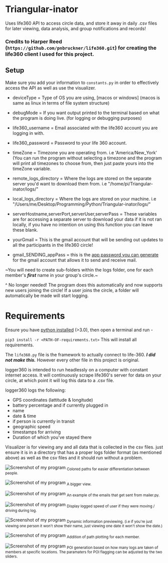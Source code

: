 # Triangular-inator
Uses life360 API to access circle data, and store it away in daily .csv files for later viewing, data analysis, and group notifications and records!

### Credits to Harper Reed  (```https://github.com/pnbruckner/life360.git```) for creating the life360 client I used for this project.

## Setup

Make sure you add your information to ```constants.py```  in order to effectively access the API as well as use the visualizer. 

- deviceType = Type of OS you are using, [macos or windows] (macos is same as linux in terms of file system structure)

- debugMode = If you want output printed to the terminal based on what the program is doing live. (for logging or debugging purposes)

- life360_username = Email associated with the life360 account you are logging in with.
- life360_password = Password to your life 360 account.

- timeZone = Timezone you are operating from. i.e 'America/New_York' (You can run the program without selecting a timezone and the program will print all timezones to choose from, then just paste yours into the timeZone variable.

- remote_logs_directory = Where the logs are stored on the separate server you'd want to download them from. i.e "/home/pi/Triangular-inator/logs/"
- local_logs_directory = Where the logs are stored on your machine. i.e "/Users/me/Desktop/Programming/Python/Triangular-inator/logs/"

- serverHostname,serverPort,serverUser,serverPass = These variables are for accessing a separate server to download your data if it is not ran locally, if you have no intention on using this function you can leave these blank.
  
- yourGmail = This is the gmail account that will be sending out updates to all the participants in the life360 circle!
- gmail_SENDING_appPass = this is the [app password you can generate](https://itsupport.umd.edu/itsupport?id=kb_article_view&sysparm_article=KB0015112) for the gmail account that allows it to send and receive mail.



~You will need to create sub-folders within the logs folder, one for each member's ***first*** name in your group's circle.~

^ No longer needed! The program does this automatically and now supports new users joining the circle! If a user joins the circle, a folder will automatically be made will start logging.

# Requirements

Ensure you have [python installed](https://www.python.org/downloads/) (>3.0), then open a terminal and run -

```pip3 install -r <PATH-OF-requirements.txt>```
This will install all requirements.



The ```life360.py``` file is the framework to actually connect to life-360. ***I did not make this.*** However every other file in this project is original.

logger360 is intended to run headlessly on a computer with constant internet access. It will continuously scrape life360's server for data on your circle, at which point it will log this data to a .csv file.

logger360 logs the following:

- GPS coordinates (lattitude & longitude)
- battery percentage and if currently plugged in
- name
- date & time
- if person is currently in transit
- geographic speed
- timestamps for arriving
- Duration of which you've stayed there

Visualizer is for viewing any and all data that is collected in the csv files. just ensure it is in a directory that has a proper logs folder format (as mentioned above) as well as the csv files and it should run without a problem.

![Screenshot of my program](screenshots/ss5.png)
<sub>Colored paths for easier differentiation between people.</sub>

![Screenshot of my program](screenshots/ss6.png)
<sub>A bigger view.</sub>

![Screenshot of my program](screenshots/ss7.jpg)
<sub>An example of the emails that get sent from mailer.py.</sub>

![Screenshot of my program](screenshots/ss4.png)
<sub>Display logged speed of user if they were moving / driving during log.</sub>

![Screenshot of my program](screenshots/ss1.png)
<sub>Dynamic information previewing. (i.e if you're just viewing one person it won't show their name, just viewing one date it won't show the date.)</sub>

![Screenshot of my program](screenshots/ss2.png)
<sub>Addition of path plotting for each member.</sub>

![Screenshot of my program](screenshots/ss3.png)
<sub>POI generation based on how many logs are taken of members at specific locations. The paramaters for POI flagging can be adjusted by the two sliders. </sub>





